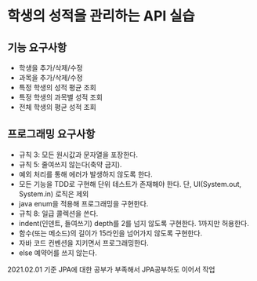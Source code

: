# 학생의 성적을 관리하는 API 실습

## 기능 요구사항
* 학생을 추가/삭제/수정
* 과목을 추가/삭제/수정
* 특정 학생의 성적 평균 조회
* 특정 학생의 과목별 성적 조회
* 전체 학생의 평균 성적 조회


## 프로그래밍 요구사항
* 규칙 3: 모든 원시값과 문자열을 포장한다.
* 규칙 5: 줄여쓰지 않는다(축약 금지).
* 예외 처리를 통해 에러가 발생하지 않도록 한다.
* 모든 기능을 TDD로 구현해 단위 테스트가 존재해야 한다. 단, UI(System.out, System.in) 로직은 제외
* java enum을 적용해 프로그래밍을 구현한다.
* 규칙 8: 일급 콜렉션을 쓴다.
* indent(인덴트, 들여쓰기) depth를 2를 넘지 않도록 구현한다. 1까지만 허용한다.
* 함수(또는 메소드)의 길이가 15라인을 넘어가지 않도록 구현한다.
* 자바 코드 컨벤션을 지키면서 프로그래밍한다.
* else 예약어를 쓰지 않는다.


2021.02.01 기준 JPA에 대한 공부가 부족해서 JPA공부하도 이어서 작업